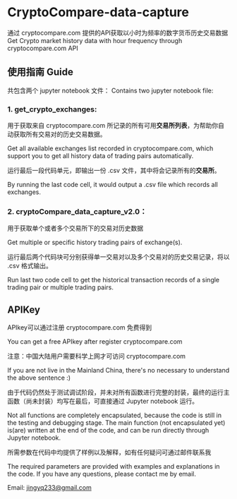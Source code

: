 # CryptoCompare-data-capture
通过 cryptocompare.com 提供的API获取以小时为频率的数字货币历史交易数据
Get Crypto market history data with hour frequency through cryptocompare.com API

## 使用指南 Guide

共包含两个 jupyter notebook 文件：
Contains two jupyter notebook file:

### 1. get_crypto_exchanges: 

用于获取来自 cryptocompare.com 所记录的所有可用**交易所列表**，为帮助你自动获取所有交易对的历史交易数据。

Get all available exchanges list recorded in cryptocompare.com, which support you to get all history data of trading pairs automatically.

运行最后一段代码单元，即输出一份 .csv 文件，其中将会记录所有的**交易所**。

By running the last code cell, it would output a .csv file which records all exchanges.

### 2. cryptoCompare_data_capture_v2.0：

用于获取单个或者多个交易所下的交易对历史数据

Get multiple or specific history trading pairs of exchange(s).

运行最后两个代码块可分别获得单一交易对以及多个交易对的历史交易记录，将以 .csv 格式输出。

Run last two code cell to get the historical transaction records of a single trading pair or multiple trading pairs.

## APIKey

APIkey可以通过注册 cryptocompare.com 免费得到

You can get a free APIkey after register cryptocompare.com

注意：中国大陆用户需要科学上网才可访问 cryptocompare.com

If you are not live in the Mainland China, there's no necessary to understand the above sentence :)

由于代码仍然处于测试调试阶段，并未对所有函数进行完整的封装，最终的运行主函数（尚未封装）均写在最后，可直接通过 Jupyter notebook 运行。

Not all functions are completely encapsulated, because the code is still in the testing and debugging stage. The main function (not encapsulated yet) is(are) written at the end of the code, and can be run directly through Jupyter notebook.

所需参数在代码中均提供了样例以及解释，如有任何疑问可通过邮件联系我

The required parameters are provided with examples and explanations in the code. If you have any questions, please contact me by email.

Email: jingyq233@gmail.com
